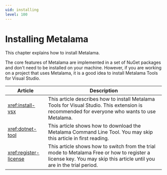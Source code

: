 ```yaml
---
uid: installing
level: 100
---
```


# Installing Metalama

This chapter explains how to install Metalama.

The core features of Metalama are implemented in a set of NuGet packages and don't need to be installed on your machine. However, if you are working on a project that uses Metalama, it is a good idea to install Metalama Tools for Visual Studio.


| Article  | Description  |
|---------|---------|
| <xref:install-vsx>    | This article describes how to install Metalama Tools for Visual Studio. This extension is recommended for everyone who wants to use Metalama.        |
| <xref:dotnet-tool>    | This article shows how to download the Metalama Command Line Tool. You may skip this article in first reading.        |
| <xref:register-license>     |  This article shows how to switch from the trial mode to Metalama Free or how to register a license key. You may skip this article until you are in the trial period.        |
